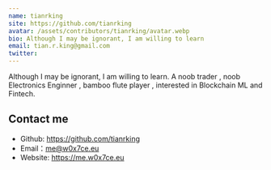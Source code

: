 ```yaml
---
name: tianrking 
site: https://github.com/tianrking
avatar: /assets/contributors/tianrking/avatar.webp
bio: Although I may be ignorant, I am willing to learn
email: tian.r.king@gmail.com
twitter: 
---
```


Although I may be ignorant, I am willing to learn.
A noob trader , noob Electronics Enginner , bamboo flute player , interested in Blockchain ML and Fintech.

## Contact me

- Github: <https://github.com/tianrking>
- Email：<me@w0x7ce.eu>
- Website: <https://me.w0x7ce.eu>
